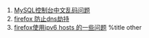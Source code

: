 1. [MySQL控制台中文乱码问题](posts/3.html)
1. [firefox 防止dns劫持](./posts/2.html)
1. [firefox使用ipv6 hosts 的一些问题](./posts/index.html)
%title other